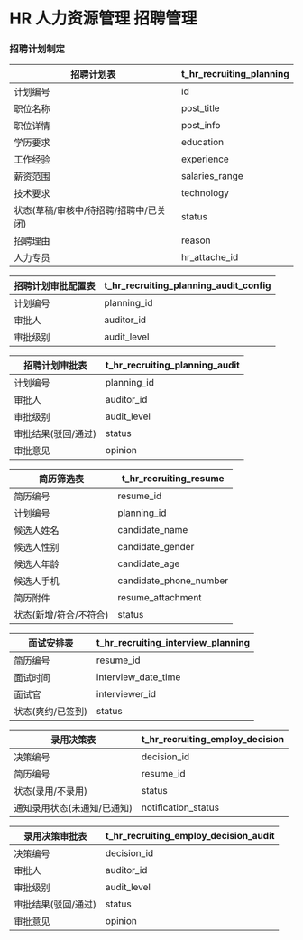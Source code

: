 # HR 人力资源管理 招聘管理

### 招聘计划制定

| 招聘计划表                             | t_hr_recruiting_planning |
| -------------------------------------- | ------------------------ |
| 计划编号                               | id                       |
| 职位名称                               | post_title               |
| 职位详情                               | post_info                |
| 学历要求                               | education                |
| 工作经验                               | experience               |
| 薪资范围                               | salaries_range           |
| 技术要求                               | technology               |
| 状态(草稿/审核中/待招聘/招聘中/已关闭) | status                   |
| 招聘理由                               | reason                   |
| 人力专员                               | hr_attache_id            |

| 招聘计划审批配置表 | t_hr_recruiting_planning_audit_config |
| ------------------ | ------------------------------------- |
| 计划编号           | planning_id                           |
| 审批人             | auditor_id                            |
| 审批级别           | audit_level                           |

| 招聘计划审批表      | t_hr_recruiting_planning_audit |
| ------------------- | ------------------------------ |
| 计划编号            | planning_id                    |
| 审批人              | auditor_id                     |
| 审批级别            | audit_level                    |
| 审批结果(驳回/通过) | status                         |
| 审批意见            | opinion                        |

| 简历筛选表             | t_hr_recruiting_resume |
| ---------------------- | ---------------------- |
| 简历编号               | resume_id              |
| 计划编号               | planning_id            |
| 候选人姓名             | candidate_name         |
| 候选人性别             | candidate_gender       |
| 候选人年龄             | candidate_age          |
| 候选人手机             | candidate_phone_number |
| 简历附件               | resume_attachment      |
| 状态(新增/符合/不符合) | status                 |

| 面试安排表        | t_hr_recruiting_interview_planning |
| ----------------- | ---------------------------------- |
| 简历编号          | resume_id                          |
| 面试时间          | interview_date_time                |
| 面试官            | interviewer_id                     |
| 状态(爽约/已签到) | status                             |

| 录用决策表                  | t_hr_recruiting_employ_decision |
| --------------------------- | ------------------------------- |
| 决策编号                    | decision_id                     |
| 简历编号                    | resume_id                       |
| 状态(录用/不录用)           | status                          |
| 通知录用状态(未通知/已通知) | notification_status             |

| 录用决策审批表      | t_hr_recruiting_employ_decision_audit |
| ------------------- | ------------------------------------- |
| 决策编号            | decision_id                           |
| 审批人              | auditor_id                            |
| 审批级别            | audit_level                           |
| 审批结果(驳回/通过) | status                                |
| 审批意见            | opinion                               |
